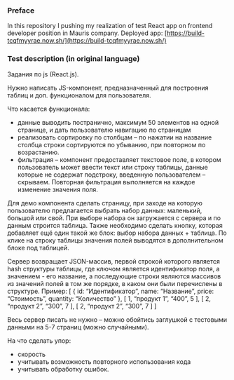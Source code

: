 ### Preface

In this repository I pushing my realization of test React app on frontend developer position in Mauris company.
Deployed app: [https://build-tcqfmyyrae.now.sh/](https://build-tcqfmyyrae.now.sh/)

### Test description (in original language)

Задания по js (React.js).

Нужно написать JS-компонент, предназначенный для построения таблиц и доп. функционалом для пользователя.

Что касается функционала:

- данные выводить постранично, максимум 50 элементов на одной странице, и дать пользователю навигацию по страницам
- реализовать сортировку по столбцам – по нажатии на название столбца строки сортируются по убыванию, при повторном по возрастанию.
- фильтрация – компонент предоставляет текстовое поле, в котором пользователь может ввести текст или строку таблицы, данные которые не содержат подстроку, введенную пользователем – скрываем. Повторная фильтрация выполняется на каждое изменение значения поля.

Для демо компонента сделать страницу, при заходе на которую пользователю предлагается выбрать набор данных: маленький, большой или свой. При выборе набора он загружается с сервера и по данным строится таблица. Также необходимо сделать кнопку, которая добавляет ещё один такой же блок: выбор набора данных + таблица.
По клике на строку таблицы значения полей выводятся в дополнительном блоке под таблицей.

Сервер возвращает JSON-массив, первой строкой которого является hash структуры таблицы, где ключом является идентификатор поля, а значением - его название, а последующие строки являются массивов из значений полей в том же порядке, в каком они были перечислены в структуре.
Пример:
[
{ id: “Идентификатор”, name: “Название”, price: “Стоимость”, quantity: “Количество” },
[ 1, “продукт 1”, “400”, 5 ],
[ 2, “продукт 2”, “300”, 7 ],
[ 2, “продукт 2”, “300”, 7 ]
]

Весь сервер писать не нужно – можно обойтись заглушкой с тестовыми данными на 5-7 страниц (можно случайными).

На что сделать упор:

- скорость
- учитывать возможность повторного использования кода
- учитывать обработку ошибок.
